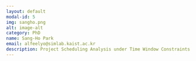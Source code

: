 ```yaml
---
layout: default
modal-id: 5
img: sangho.png
alt: image-alt
category: PhD
name: Sang-Ho Park
email: alfeelyo@simlab.kaist.ac.kr
description: Project Scheduling Analysis under Time Window Constraints by Petri Net.
---
```

